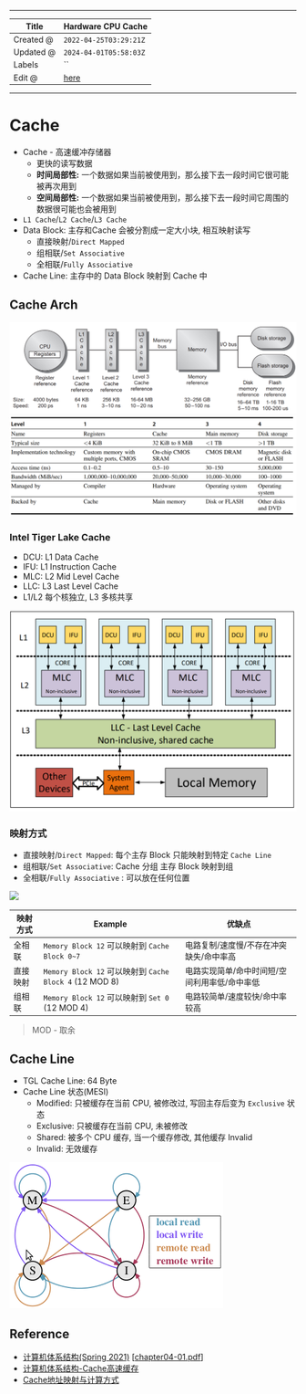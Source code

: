 -----

| Title     | Hardware CPU Cache                                  |
| --------- | --------------------------------------------------- |
| Created @ | `2022-04-25T03:29:21Z`                              |
| Updated @ | `2024-04-01T05:58:03Z`                              |
| Labels    | \`\`                                                |
| Edit @    | [here](https://github.com/junxnone/xwiki/issues/16) |

-----

# Cache

  - Cache - 高速缓冲存储器
      - 更快的读写数据
      - **时间局部性:** 一个数据如果当前被使用到，那么接下去一段时间它很可能被再次用到
      - **空间局部性:** 一个数据如果当前被使用到，那么接下去一段时间它周围的数据很可能也会被用到
  - `L1 Cache`/`L2 Cache`/`L3 Cache`
  - Data Block: 主存和Cache 会被分割成一定大小块, 相互映射读写
      - 直接映射/`Direct Mapped`
      - 组相联/`Set Associative`
      - 全相联/`Fully Associative`
  - Cache Line: 主存中的 Data Block 映射到 Cache 中

## Cache Arch

![image](media/4221f2458d6d7ca5cbb73879cd6f91d8cad9d527.png)
![image](media/ec9d61664ec70c839ce059a61e373d6af52d1275.png)

### Intel Tiger Lake Cache

  - DCU: L1 Data Cache
  - IFU: L1 Instruction Cache
  - MLC: L2 Mid Level Cache
  - LLC: L3 Last Level Cache
  - L1/L2 每个核独立, L3 多核共享

![image](media/f7fc434384f0ba18b9babc30d7c14d08b4a9738d.png)

### 映射方式

  - 直接映射/`Direct Mapped`: 每个主存 Block 只能映射到特定 `Cache Line`
  - 组相联/`Set Associative`: Cache 分组 主存 Block 映射到组
  - 全相联/`Fully Associative` : 可以放在任何位置

<img width=500 src="https://user-images.githubusercontent.com/2216970/165017679-58109c88-1645-4171-9ca1-4e6fa9028f57.png">

| 映射方式 | Example                                            | 优缺点                      |
| ---- | -------------------------------------------------- | ------------------------ |
| 全相联  | `Memory Block 12` 可以映射到 `Cache Block 0~7`          | 电路复制/速度慢/不存在冲突缺失/命中率高    |
| 直接映射 | `Memory Block 12` 可以映射到 `Cache Block 4` (12 MOD 8) | 电路实现简单/命中时间短/空间利用率低/命中率低 |
| 组相联  | `Memory Block 12` 可以映射到 `Set 0` (12 MOD 4)         | 电路较简单/速度较快/命中率较高         |

> MOD - 取余

## Cache Line

  - TGL Cache Line: 64 Byte
  - Cache Line 状态(MESI)
      - Modified: 只被缓存在当前 CPU, 被修改过, 写回主存后变为 `Exclusive` 状态
      - Exclusive: 只被缓存在当前 CPU, 未被修改
      - Shared: 被多个 CPU 缓存, 当一个缓存修改, 其他缓存 Invalid
      - Invalid: 无效缓存

![image](media/4f6591de3d025b875daa1edebf9275ad67e5d73b.png)

## Reference

  - [计算机体系结构(Spring 2021)](http://staff.ustc.edu.cn/~xhzhou/CA-Spring2021/CA.html)
    \[[chapter04-01.pdf](https://github.com/junxnone/linuxwiki/files/8551388/chapter04-01.pdf)\]
  - [计算机体系结构-Cache高速缓存](https://zhuanlan.zhihu.com/p/482651908)
  - [Cache地址映射与计算方式](https://www.cnblogs.com/AD-milk/p/13225494.html)
